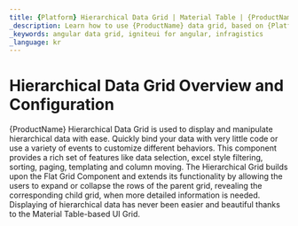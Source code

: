 ```yaml
---
title: {Platform} Hierarchical Data Grid | Material Table | {ProductName} | Infragistics
_description: Learn how to use {ProductName} data grid, based on {Platform} Material Table and create a touch-responsive angular component with variety of angular events.
_keywords: angular data grid, igniteui for angular, infragistics
_language: kr
---
```


# Hierarchical Data Grid Overview and Configuration

{ProductName} Hierarchical Data Grid is used to display and manipulate hierarchical data with ease. Quickly bind your data with very little code or use a variety of events to customize different behaviors. This component provides a rich set of features like data selection, excel style filtering, sorting, paging, templating and column moving. The Hierarchical Grid builds upon the Flat Grid Component and extends its functionality by allowing the users to expand or collapse the rows of the parent grid, revealing the corresponding child grid, when more detailed information is needed. Displaying of hierarchical data has never been easier and beautiful thanks to the Material Table-based UI Grid.

<!--
TODO port rest of topic from
https://github.com/IgniteUI/igniteui-docfx/blob/master/en/components/hierarchicalgrid/hierarchical-grid.md -->
